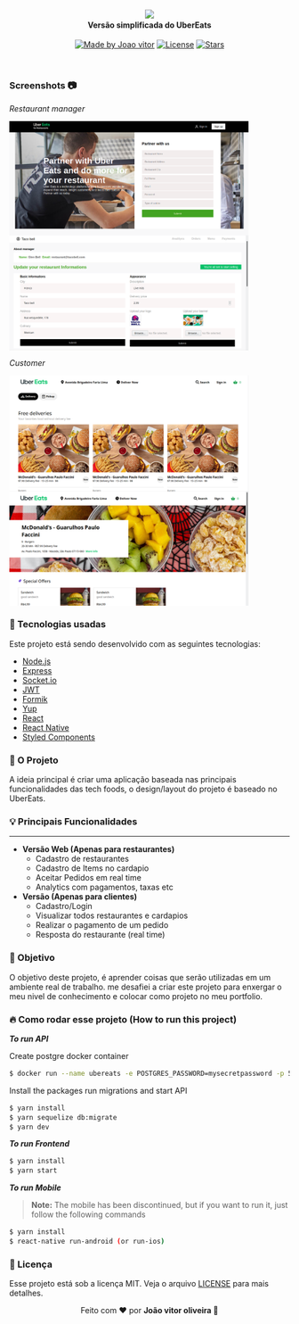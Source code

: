 
<h4 align="center">
<img src="https://wearesocial-net.s3.amazonaws.com/us/wp-content/uploads/sites/7/2019/05/WAS_NYC_WEB_LOGOSUber-Eats.png" width="250px"/><br>
 <b>Versão simplificada do UberEats</b>
</h4>
<p align="center">
   <a href="https://github.com/joaovitorzv"><img alt="Made by Joao vitor" src="https://img.shields.io/badge/made%20by-joao-red"></a>
   <a href="https://github.com/joaovitorzv/UberEats/blob/develop/LICENSE"><img alt="License" src="https://img.shields.io/github/license/joaovitorzv/UberEats?style=flat-square"></a>
   <a href="https://github.com/joaovitorzv/UberEats"><img alt="Stars" src="https://img.shields.io/github/stars/joaovitorzv/ubereats?style=social">
</p></a> <br>

### Screenshots  📷

*Restaurant manager*
<p float="left">
 <img src="/screenshots/signup-page.png" align="middle" width="430px"/>
 <img src="/screenshots/menu-manager-page.png" align="middle" width="430px"/>
</p>

*Customer*

<p float="left">
 <img src="/screenshots/home-customer-page.png" align="middle" width="430px"/>
 <img src="/screenshots/restaurant-customer-page.png" align="middle" width="430px"/>
</p>




### :rocket: Tecnologias usadas
Este projeto está sendo desenvolvido com as seguintes tecnologias:
- [Node.js](https://nodejs.org/en/)
- [Express](https://expressjs.com/pt-br/)
- [Socket.io](https://socket.io/)
- [JWT](https://jwt.io/)
-  [Formik](https://github.com/jaredpalmer/formik)
- [Yup](https://github.com/jquense/yup)
- [React](https://github.com/facebook/react)
- [React Native](https://github.com/facebook/react-native)
- [Styled Components](https://styled-components.com/)

### :muscle: O Projeto 

A ideia principal é criar uma aplicação baseada nas principais funcionalidades das tech foods, o design/layout do projeto é baseado no UberEats. 

### 💡 Principais Funcionalidades 
<hr> 

- <b>Versão Web (Apenas para restaurantes)</b>
	- Cadastro de restaurantes
	- Cadastro de Items  no cardapio
	- Aceitar Pedidos em real time
	- Analytics com pagamentos, taxas etc
- <b>Versão (Apenas para clientes)</b>
	- Cadastro/Login
	- Visualizar todos restaurantes e cardapios
	- Realizar o pagamento de um pedido
	- Resposta do restaurante (real time)

### 🎯 Objetivo
O objetivo deste projeto, é aprender coisas que serão utilizadas em um ambiente real de trabalho. me desafiei a criar este projeto para enxergar o meu nivel de conhecimento e colocar como projeto no meu portfolio.


### 🔥 Como rodar esse projeto (How to run this project)
***To run API***

Create postgre docker container
```sh
$ docker run --name ubereats -e POSTGRES_PASSWORD=mysecretpassword -p 5432:5432 -d postgres
```
Install the packages run migrations and start API

```sh
$ yarn install
$ yarn sequelize db:migrate
$ yarn dev
```

***To run Frontend***
```sh
$ yarn install
$ yarn start
```

***To run Mobile***

> **Note:** The mobile has been discontinued, but if you want to run it, just follow the following commands


```sh
$ yarn install
$ react-native run-android (or run-ios)
```

### :memo: Licença

Esse projeto está sob a licença MIT. Veja o arquivo [LICENSE](LICENSE.md) para mais detalhes.

<p align="center">Feito com ❤️ por <strong>João vitor oliveira 👋</p>
